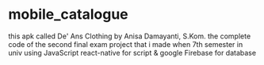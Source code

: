 # mobile_catalogue
this apk called De' Ans Clothing by Anisa Damayanti, S.Kom.
the complete code of the second final exam project that i made when 7th semester in univ using JavaScript react-native for script & google Firebase for database
